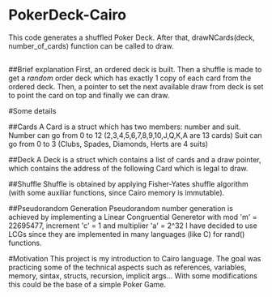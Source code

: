 # PokerDeck-Cairo

This code generates a shuffled Poker Deck. After that, drawNCards(deck, number_of_cards) function can be called to draw.

##

##Brief explanation
First, an ordered deck is built. Then a shuffle is made to get a _random_ order deck which has exactly 1 copy of each card from the ordered deck.
Then, a pointer to set the next available draw from deck is set to point the card on top and finally we can draw.

#Some details

##Cards
A Card is a struct which has two members: number and suit.
Number can go from 0 to 12 (2,3,4,5,6,7,8,9,10,J,Q,K,A are 13 cards)
Suit can go from 0 to 3 (Clubs, Spades, Diamonds, Herts are 4 suits)

##Deck
A Deck is a struct which contains a list of cards and a draw pointer, which contains the address of the following Card which is legal
to draw.

##Shuffle
Shuffle is obtained by applying Fisher-Yates shuffle algorithm (with some auxiliar functions, since Cairo memory is immutable).

##Pseudorandom Generation
Pseudorandom number generation is achieved by implementing a Linear Congruential Generetor with mod 'm' = 22695477, increment 'c' = 1 and multiplier 'a' = 2^32
I have decided to use LCGs since they are implemented in many languages (like C) for rand() functions.

#Motivation
This project is my introduction to Cairo language. The goal was practicing some of the technical aspects such as references, variables, memory, sintax, structs, recursion, implicit args...
With some modifications this could be the base of a simple Poker Game.
